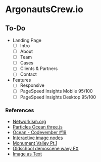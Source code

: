 ArgonautsCrew.io
===

## To-Do

- Landing Page
  - [ ] Intro
  - [ ] About
  - [ ] Team
  - [ ] Cases
  - [ ] Clients & Partners
  - [ ] Contact
- Features
  - [ ] Responsive
  - [ ] PageSpeed Insights Mobile 95/100
  - [ ] PageSpeed Insights Desktop 95/100

### References
- [Networkism.org](http://www.networkism.org/nw/index.cfm)
- [Particles Ocean three.js](https://codepen.io/cklppt/pen/GZYdNe)
- [Ocean - Codevember #19](https://codepen.io/ainalem/pen/WXdPQP)
- [Interactive image nodes](https://codepen.io/tholman/pen/AmptL)
- [Monument Valley Pt.1](https://codepen.io/MandyJCho/pen/NAXzRX)
- [Oldschool demoscene wavy FX](https://codepen.io/njmcode/pen/ZGeXoY)
- [Image as Text](https://codepen.io/ddietle/pen/NArWyB)